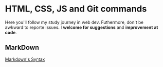 # HTML, CSS, JS and Git commands 

Here you'll follow my study journey in web dev. Futhermore, don't be awkward to reporte issues. 
I **welcome for suggestions** and **improvement at code**.

## MarkDown 

[Markdown's Syntax](https://www.markdownguide.org/basic-syntax/)








